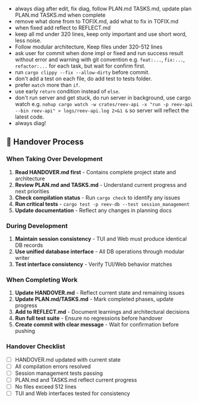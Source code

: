 - always diag after edit, fix diag, follow PLAN.md TASKS.md, update plan PLAN.md TASKS.md when complete
- remove what done from to TOFIX.md, add what to fix in TOFIX.md
- when fixed add reflect to REFLECT.md
- keep all md under 320 lines, keep only important and use short word, less noise.
- Follow modular architecture, Keep files under 320-512 lines
- ask user for commit when done impl or fixed and run success result without error and warning with git convention e.g. `feat:...`, `fix:...`, `refactor:...` for each task, but wait for confirm first.
- run `cargo clippy --fix --allow-dirty`  before commit.
- don't add a test on each file, do add test to tests folder.
- prefer `match` more than `if`.
- use early `return` condition instead of `else`.
- don't run server and get stuck, do run server in background, use cargo watch e.g. `nohup cargo watch -w crates/reev-api -x "run -p reev-api --bin reev-api" > logs/reev-api.log 2>&1 &` so server will reflect the latest code.
- always diag!

## 🔄 Handover Process

### When Taking Over Development
1. **Read HANDOVER.md first** - Contains complete project state and architecture
2. **Review PLAN.md and TASKS.md** - Understand current progress and next priorities
3. **Check compilation status** - Run `cargo check` to identify any issues
4. **Run critical tests** - `cargo test -p reev-db --test session_management`
5. **Update documentation** - Reflect any changes in planning docs

### During Development
1. **Maintain session consistency** - TUI and Web must produce identical DB records
2. **Use unified database interface** - All DB operations through modular writer
3. **Test interface consistency** - Verify TUI/Web behavior matches

### When Completing Work
1. **Update HANDOVER.md** - Reflect current state and remaining issues
2. **Update PLAN.md/TASKS.md** - Mark completed phases, update progress
3. **Add to REFLECT.md** - Document learnings and architectural decisions
4. **Run full test suite** - Ensure no regressions before handover
5. **Create commit with clear message** - Wait for confirmation before pushing

### Handover Checklist
- [ ] HANDOVER.md updated with current state
- [ ] All compilation errors resolved
- [ ] Session management tests passing
- [ ] PLAN.md and TASKS.md reflect current progress
- [ ] No files exceed 512 lines
- [ ] TUI and Web interfaces tested for consistency

